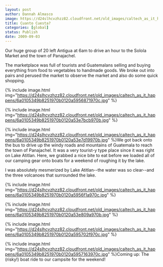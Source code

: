 ```yaml
---
layout: post
author: Dannah Almasco
image: https://d24slhcvzhzz82.cloudfront.net/old_images/caltech_as_it_happens/6a0105349b8251970b0120a59567ac970c.jpg
title: Cuanto Cuesta?
categories: [global]
status: Publish
date: 2009-09-03
---
```


Our huge group of 20 left Antigua at 6am to drive an hour to the Solola Market and the town of Panajachel.

The marketplace was full of tourists and Guatemalans selling and buying everything from food to vegetables to handmade goods. We broke out into pairs and perused the market to observe the market and also do some quick shopping.


{% include image.html img="https://d24slhcvzhzz82.cloudfront.net/old_images/caltech_as_it_happens/6a0105349b8251970b0120a5956871970c.jpg" %}

{% include image.html img="https://d24slhcvzhzz82.cloudfront.net/old_images/caltech_as_it_happens/6a0105349b8251970b0120a53e7bcb970b.jpg" %}

{% include image.html img="https://d24slhcvzhzz82.cloudfront.net/old_images/caltech_as_it_happens/6a0105349b8251970b0120a53e7d19970b.jpg" %}We got back onto the bus to drive up the windy roads and mountains of Guatemala to reach the town of Panajachel. It was a very tourist-y type place since it was right on Lake Atitlan. Here, we grabbed a nice bite to eat before we loaded all of our camping gear onto boats for a weekend of roughing it by the lake.

I was absolutely mesmerized by Lake Atitlan--the water was so clear--and the three volcanoes that surrounded the lake. 

{% include image.html img="https://d24slhcvzhzz82.cloudfront.net/old_images/caltech_as_it_happens/6a0105349b8251970b0120a5956f1a970c.jpg" %}

{% include image.html img="https://d24slhcvzhzz82.cloudfront.net/old_images/caltech_as_it_happens/6a0105349b8251970b0120a53e809a970b.jpg" %}

{% include image.html img="https://d24slhcvzhzz82.cloudfront.net/old_images/caltech_as_it_happens/6a0105349b8251970b0120a595702f970c.jpg" %}

{% include image.html img="https://d24slhcvzhzz82.cloudfront.net/old_images/caltech_as_it_happens/6a0105349b8251970b0120a5957163970c.jpg" %}Coming up: The (risky!) boat ride to our campsite for the weekend!

